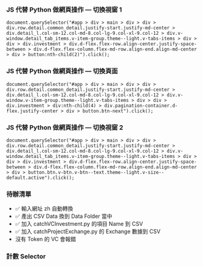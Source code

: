 ### JS 代替 Python 做網頁操作 — 切換視窗 1

```
document.querySelector("#app > div > main > div > div > div.row.detail.common_detail.justify-start.justify-md-center > div.detail_l.col-sm-12.col-md-8.col-lg-9.col-xl-9.col-12 > div.v-window.detail_tab_items.v-item-group.theme--light.v-tabs-items > div > div > div.investment > div.d-flex.flex-row.align-center.justify-space-between > div.d-flex.flex-column.flex-md-row.align-end.align-md-center > div > button:nth-child(2)").click();
```

### JS 代替 Python 做網頁操作 — 切換頁面

```
document.querySelector("#app > div > main > div > div > div.row.detail.common_detail.justify-start.justify-md-center > div.detail_l.col-sm-12.col-md-8.col-lg-9.col-xl-9.col-12 > div.v-window.v-item-group.theme--light.v-tabs-items > div > div > div.investment > div:nth-child(4) > div.pagination-container.d-flex.justify-center > div > button.btn-next").click();
```

### JS 代替 Python 做網頁操作 — 切換視窗 2

```
document.querySelector("#app > div > main > div > div > div.row.detail.common_detail.justify-start.justify-md-center > div.detail_l.col-sm-12.col-md-8.col-lg-9.col-xl-9.col-12 > div.v-window.detail_tab_items.v-item-group.theme--light.v-tabs-items > div > div > div.investment > div.d-flex.flex-row.align-center.justify-space-between > div.d-flex.flex-column.flex-md-row.align-end.align-md-center > div > button.btn.v-btn.v-btn--text.theme--light.v-size--default.active").click();
```

### 待辦清單

- ✅ 輸入網址 zh 自動轉換
- ✅ 產出 CSV Data 換到 Data Folder 當中
- ✅ 加入 catchVCInvestment.py 的項目 Name 到 CSV
- ✅ 加入 catchProjectExchange.py 的 Exchange 數據到 CSV
- 沒有 Token 的 VC 會報錯

### 計數 Selector

